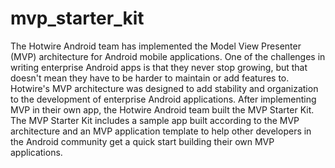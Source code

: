 # mvp_starter_kit

The Hotwire Android team has implemented the Model View Presenter (MVP) architecture for Android mobile applications. One of the challenges in writing enterprise Android apps is that they never stop growing, but that doesn't mean they have to be harder to maintain or add features to. Hotwire's MVP architecture was designed to add stability and organization to the development of enterprise Android applications. After implementing MVP in their own app, the Hotwire Android team built the MVP Starter Kit. The MVP Starter Kit includes a sample app built according to the MVP architecture and an MVP application template to help other developers in the Android community get a quick start building their own MVP applications.